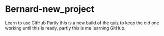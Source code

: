 # Bernard-new_project
Learn to use GitHub
Partly this is a new build of the quiz to keep the old one working until this is ready, partly this is me learning GitHub.

